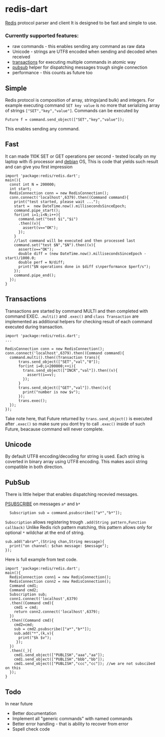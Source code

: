 redis-dart
============

[Redis](http://redis.io/) protocol  parser and client
It is designed to be fast and simple to use.

### Currently supported features:

* raw commands - this enables sending any command as raw data 
* Unicode - strings are UTF8 encoded when sending and decoded when received 
* [transactions](http://redis.io/topics/transactions) for executing multiple commands in atomic way
* [pubsub](http://redis.io/topics/pubsub) helper for dispatching messages trough single connection 
* performance - this counts as future too

## Simple

Redis protocol is composition of array, strings(and bulk) and integers.
For example executing command `SET key value` is no more that serializing
array of strings `["SET","key","value"]`. Commands can be executed by

    Future f = command.send_object(["SET","key","value"]);

This enables sending any command.

## Fast

It can made  110K SET or GET operations per second - 
tested locally on my laptop with i5 processor and [debian](https://www.debian.org/) OS,
This is code that yields such result and can give you first impression

    import 'package:redis/redis.dart';
    main(){
      const int N = 200000;
      int start;
      RedisConnection conn = new RedisConnection();
      conn.connect('localhost',6379).then((Command command){
        print("test started, please wait ...");
        start =  new DateTime.now().millisecondsSinceEpoch;
        command.pipe_start();
        for(int i=1;i<N;i++){ 
          command.set("test $i","$i")
          .then((v){
            assert(v=="OK");
          });
        }
        //last command will be executed and then processed last
        command.set("test $N","$N").then((v){
          assert(v=="OK"); 
          double diff = (new DateTime.now().millisecondsSinceEpoch - start)/1000.0;
          double perf = N/diff;
          print("$N operations done in $diff s\nperformance $perf/s");
        });
        command.pipe_end();
      });
    }


## Transactions

Transactions are started by command MULTI and then completed with command EXEC.
`.multi()` and `.exec()` and `class Transaction` are implemented as
additional helpers for checking result of each command executed during transaction.

    import 'package:redis/redis.dart';
    ...
    
    RedisConnection conn = new RedisConnection();
    conn.connect('localhost',6379).then((Command command){    
      command.multi().then((Transaction trans){
          trans.send_object(["SET","val","0"]);
          for(int i=0;i<200000;++i){
            trans.send_object(["INCR","val"]).then((v){
              assert(i==v);
            });
          }
          trans.send_object(["GET","val"]).then((v){
            print("number is now $v");
          });
          trans.exec();
      });
    });

Take note here, that Future returned by `trans.send_object()` is executed after 
`.exec()` so make sure you dont try to call `.exec()` inside of such Future, beacause
command will never complete. 



## Unicode

By default UTF8 encoding/decoding for string is used. Each string is coverted in binary 
array using UTF8 encoding. This makes ascii string compatible in both direction.


## PubSub

There is little helper that enables dispatching recevied messages. 

[PSUBSCRIBE](http://redis.io/commands/PSUBSCRIBE) on messages `a*` and `b*`  

      Subscription sub = command.psubscribe(["a*","b*"]);
      
`Subscription` allows registering trough `.add(String pattern,Function callback)`
Unlike Redis rich pattern matching, this pattern allows only for optional `*` wildchar
at the end of string. 

    sub.add("abra*",(String chan,String message){
      print("on channel: $chan message: $message");
    });
      
 Here is full example from test code.
 
    import 'package:redis/redis.dart';
    main(){
      RedisConnection conn1 = new RedisConnection();
      RedisConnection conn2 = new RedisConnection();
      Command cmd1;
      Command cmd2;
      Subscription sub;
      conn1.connect('localhost',6379)
      .then((Command cmd){
        cmd1 = cmd;
        return conn2.connect('localhost',6379);
      })
      .then((Command cmd){ 
        cmd2=cmd;
        sub = cmd2.psubscribe(["a*","b*"]);
        sub.add("*",(k,v){
          print("$k $v");
         });
      })
      .then((_){ 
        cmd1.send_object(["PUBLISH","aaa","aa"]);
        cmd1.send_object(["PUBLISH","bbb","bb"]);
        cmd1.send_object(["PUBLISH","ccc","cc"]); //we are not subscibed on this
      });
    }
    
## Todo 
In near future
  - Better documentation
  - Implement all "generic commands" with named commands
  - Better error handling - that is ability to recover from error
  - Sspell check code
  
